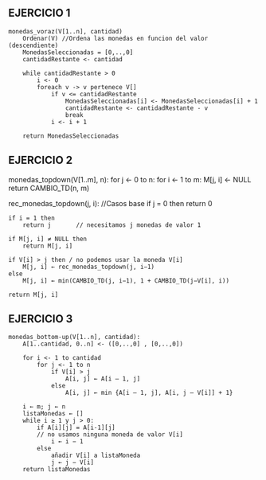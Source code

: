 ## EJERCICIO 1 ##

    monedas_voraz(V[1..n], cantidad)
        Ordenar(V) //Ordena las monedas en funcion del valor (descendiente)
        MonedasSeleccionadas = [0,..,0]
        cantidadRestante <- cantidad
        
        while cantidadRestante > 0
            i <- 0
            foreach v -> v pertenece V[]
                if v <= cantidadRestante 
                    MonedasSeleccionadas[i] <- MonedasSeleccionadas[i] + 1
                    cantidadRestante <- cantidadRestante - v
                    break
                i <- i + 1
        
        return MonedasSeleccionadas


## EJERCICIO 2 ##

monedas_topdown(V[1..m], n):
    for j ← 0 to n:
        for i ← 1 to m:
            M[j, i] ← NULL
    return CAMBIO_TD(n, m)

rec_monedas_topdown(j, i):
    //Casos base
    if j = 0 then
        return 0

    if i = 1 then
        return j       // necesitamos j monedas de valor 1

    if M[j, i] ≠ NULL then
        return M[j, i]

    if V[i] > j then / no podemos usar la moneda V[i]
        M[j, i] ← rec_monedas_topdown(j, i−1)
    else
        M[j, i] ← min(CAMBIO_TD(j, i−1), 1 + CAMBIO_TD(j−V[i], i))

    return M[j, i]


## EJERCICIO 3 ##

    monedas_bottom-up(V[1..n], cantidad):
        A[1..cantidad, 0..n] <- ([0,..,0] , [0,..,0])
        
        for i <- 1 to cantidad
            for j <- 1 to n
                if V[i] > j
                    A[i, j] ← A[i – 1, j]
                else
                    A[i, j] ← min {A[i – 1, j], A[i, j – V[i]] + 1}
    
        i ← m; j ← n
        listaMonedas ← []
        while i ≥ 1 y j > 0:
            if A[i][j] = A[i-1][j]
            // no usamos ninguna moneda de valor V[i]
                i ← i − 1
            else
                añadir V[i] a listaMoneda
                j ← j − V[i]
        return listaMonedas